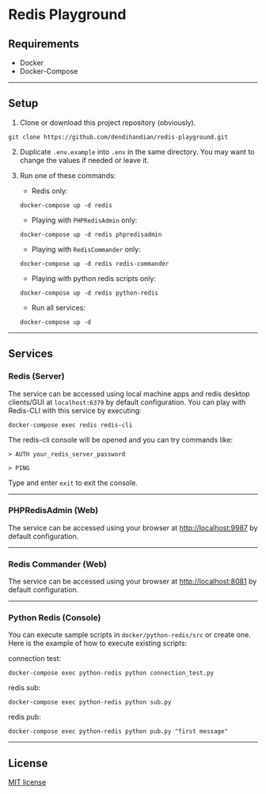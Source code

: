 # Redis Playground

## Requirements

- Docker
- Docker-Compose

___________

## Setup

1. Clone or download this project repository (obviously).

```
git clone https://github.com/dendihandian/redis-playground.git
```

2. Duplicate `.env.example` into `.env` in the same directory. You may want to change the values if needed or leave it.

3. Run one of these commands:

    - Redis only:
    ```
    docker-compose up -d redis
    ```

    - Playing with `PHPRedisAdmin` only:
    ```
    docker-compose up -d redis phpredisadmin
    ```

    - Playing with `RedisCommander` only:
    ```
    docker-compose up -d redis redis-commander
    ```

    - Playing with python redis scripts only:
    ```
    docker-compose up -d redis python-redis
    ```

    - Run all services:
    ```
    docker-compose up -d
    ```

____________

## Services

### Redis (Server)

The service can be accessed using local machine apps and redis desktop clients/GUI at `localhost:6379` by default configuration.
You can play with Redis-CLI with this service by executing:

```
docker-compose exec redis redis-cli
```

The redis-cli console will be opened and you can try commands like:

```
> AUTH your_redis_server_password
```

```
> PING
```

Type and enter `exit` to exit the console.

____________
### PHPRedisAdmin (Web)

The service can be accessed using your browser at [http://localhost:9987](http://localhost:9987) by default configuration.

____________

### Redis Commander (Web)

The service can be accessed using your browser at [http://localhost:8081](http://localhost:8081) by default configuration.
____________
### Python Redis (Console)

You can execute sample scripts in `docker/python-redis/src` or create one. Here is the example of how to execute existing scripts:

connection test:
```
docker-compose exec python-redis python connection_test.py
```

redis sub:
```
docker-compose exec python-redis python sub.py
```

redis pub:
```
docker-compose exec python-redis python pub.py "first message"
```
____________

## License

[MIT license](https://opensource.org/licenses/MIT)
